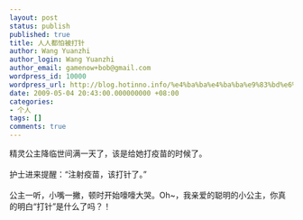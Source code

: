 ```yaml
---
layout: post
status: publish
published: true
title: 人人都怕被打针
author: Wang Yuanzhi
author_login: Wang Yuanzhi
author_email: gamenow+bob@gmail.com
wordpress_id: 10000
wordpress_url: http://blog.hotinno.info/%e4%ba%ba%e4%ba%ba%e9%83%bd%e6%80%95%e8%a2%ab%e6%89%93%e9%92%88.html
date: 2009-05-04 20:43:00.000000000 +08:00
categories:
- 个人
tags: []
comments: true
---
```

精灵公主降临世间满一天了，该是给她打疫苗的时候了。<br /><br />护士进来提醒：“注射疫苗，该打针了。”<br /><br />公主一听，小嘴一撇，顿时开始嚎嚎大哭。Oh~，我亲爱的聪明的小公主，你真的明白“打针”是什么了吗？！
